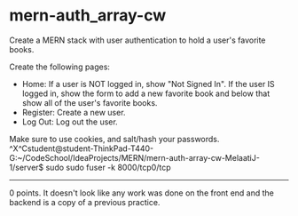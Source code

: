 # mern-auth_array-cw

Create a MERN stack with user authentication to hold a user's favorite books.

Create the following pages:

- Home: If a user is NOT logged in, show "Not Signed In". If the user IS logged in, show the form to add a new favorite book and below that show all of the user's favorite books.
- Register: Create a new user.
- Log Out: Log out the user.

Make sure to use cookies, and salt/hash your passwords.
^X^Cstudent@student-ThinkPad-T440-G:~/CodeSchool/IdeaProjects/MERN/mern-auth-array-cw-MelaatiJ-1/server$ sudo sudo fuser -k 8000/tcp0/tcp

<hr>
0 points. It doesn't look like any work was done on the front end and the backend is a copy of a previous practice.